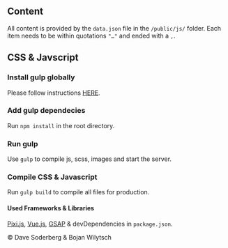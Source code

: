 ## Content
All content is provided by the `data.json` file in the `/public/js/` folder. Each item needs to be within quotations `"…"` and ended with a `,`.

## CSS & Javscript

### Install gulp globally
Please follow instructions [HERE](https://github.com/gulpjs/gulp/blob/master/docs/getting-started.md).


### Add gulp dependecies
Run `npm install` in the root directory. 


### Run gulp
Use `gulp` to compile js, scss, images and start the server.


### Compile CSS & Javascript
Run `gulp build` to compile all files for production.


#### Used Frameworks & Libraries
[Pixi.js](http://www.pixijs.com/), [Vue.js](http://vuejs.org/), [GSAP](http://greensock.com/gsap#) & devDependencies in `package.json`.




© Dave Soderberg & Bojan Wilytsch